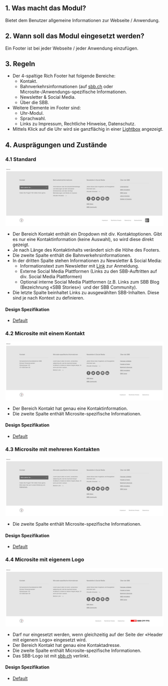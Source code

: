 ## 1. Was macht das Modul?
Bietet dem Benutzer allgemeine Informationen zur Webseite / Anwendung.

## 2. Wann soll das Modul eingesetzt werden?
Ein Footer ist bei jeder Webseite / jeder Anwendung einzufügen.

## 3. Regeln
* Der 4-spaltige Rich Footer hat folgende Bereiche:
    * Kontakt.
    * Bahnverkehrsinformationen (auf [sbb.ch](https://sbb.ch) oder Microsite-/Anwendungs-spezifische Informationen.
    * Newsletter & Social Media.
    * Über die SBB.
* Weitere Elemente im Footer sind:
    * Uhr-Modul.
    * Sprachwahl.
    * Links zu Impressum, Rechtliche Hinweise, Datenschutz.
* Mittels Klick auf die Uhr wird sie ganzflächig in einer [Lightbox](https://digital.sbb.ch/de/websites/components/lightbox) angezeigt.

## 4. Ausprägungen und Zustände
### 4.1 Standard
![Darstellung des Moduls Footer in der Ausprägung Standard](https://raw.githubusercontent.com/sbb-design-systems/design-system-website-documentation/master/documentation/modules/footer/images/footer_default.png 'class: image')
* Der Bereich Kontakt enthält ein Dropdown mit div. Kontaktoptionen. Gibt es nur eine Kontaktinformation (keine Auswahl), so wird diese direkt gezeigt.
* Je nach Länge des Kontaktinhalts verändert sich die Höhe des Footers.
* Die zweite Spalte enthält die Bahnverkehrsinformationen.
* In der dritten Spalte stehen Informationen zu Newsletter & Social Media:
    * Informationstext zum Newsletter mit [Link](https://digital.sbb.ch/de/websites/components/link) zur Anmeldung.
    * Externe Social Media Plattformen (Links zu den SBB-Auftritten auf div. Social Media Plattformen)
    * Optional interne Social Media Plattformen (z.B. Links zum SBB Blog (Bezeichnung «SBB Stories»)  und der SBB Community).
* Die letzte Spalte beinhaltet Links zu ausgewählten SBB-Inhalten. Diese sind je nach Kontext zu definieren.

#### Design Spezifikation
* [Default](https://www.sketch.com/s/80f12b3b-58e5-4b4c-98cd-c553bae18db0/a/ZAnza7#Inspector)

### 4.2 Microsite mit einem Kontakt
![Darstellung des Moduls Footer für Microsites mit einem Kontakt](https://raw.githubusercontent.com/sbb-design-systems/design-system-website-documentation/master/documentation/modules/footer/images/footer_microsite_single_contact.png 'class: image')
* Der Bereich Kontakt hat genau eine Kontaktinformation.
* Die zweite Spalte enthält Microsite-spezifische Informationen.

#### Design Spezifikation
* [Default](https://www.sketch.com/s/80f12b3b-58e5-4b4c-98cd-c553bae18db0/a/J9Jwx5#Inspector)

### 4.3 Microsite mit mehreren Kontakten
![Darstellung des Moduls Footer für Microsites mit mehreren Kontakten](https://raw.githubusercontent.com/sbb-design-systems/design-system-website-documentation/master/documentation/modules/footer/images/footer_microsite_multi_contact.png 'class: image')
* Die zweite Spalte enthält Microsite-spezifische Informationen.

#### Design Spezifikation
* [Default](https://www.sketch.com/s/80f12b3b-58e5-4b4c-98cd-c553bae18db0/a/vOQPob#Inspector)

### 4.4 Microsite mit eigenem Logo
![Darstellung des Moduls Footer für Microsites mit eigenem Logo](https://raw.githubusercontent.com/sbb-design-systems/design-system-website-documentation/master/documentation/modules/footer/images/footer_microsite_logo.png 'class: image')
* Darf nur eingesetzt werden, wenn gleichzeitig auf der Seite der «Header mit eigenem Logo» eingesetzt wird.
* Der Bereich Kontakt hat genau eine Kontaktadresse.
* Die zweite Spalte enthält Microsite-spezifische Informationen.
* Das SBB-Logo ist mit [sbb.ch](https://sbb.ch) verlinkt.

#### Design Spezifikation
* [Default](https://www.sketch.com/s/80f12b3b-58e5-4b4c-98cd-c553bae18db0/a/4e5zwZ#Inspector)